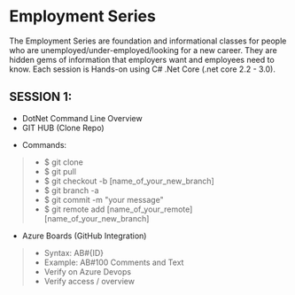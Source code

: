 # Employment Series
The Employment Series are foundation and informational classes for people who are unemployed/under-employed/looking for a new career. They are hidden gems of information that employers want and employees need to know. Each session is Hands-on using C# .Net Core (.net core 2.2 - 3.0). 

## SESSION 1:
- DotNet Command Line Overview
- GIT HUB (Clone Repo)
* Commands:
> * $ git clone 
> * $ git pull
> * $ git checkout -b [name_of_your_new_branch]
> * $ git branch -a
> * $ git commit -m "your message"
> * $ git remote add [name_of_your_remote] [name_of_your_new_branch]

- Azure Boards (GitHub Integration)
> * Syntax: AB#{ID}
> * Example: AB#100 Comments and Text 
> * Verify on Azure Devops
> * Verify access / overview 
